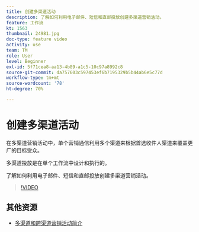 ```yaml
---
title: 创建多渠道活动
description: 了解如何利用电子邮件、短信和直邮投放创建多渠道营销活动。
feature: 工作流
kt: 1563
thumbnail: 24981.jpg
doc-type: feature video
activity: use
team: TM
role: User
level: Beginner
exl-id: 5f71cea8-aa13-4b89-a1c5-10c97a8992c8
source-git-commit: da757603c597453ef6b7195329b5b44ab6e5c77d
workflow-type: tm+mt
source-wordcount: '78'
ht-degree: 70%

---
```


# 创建多渠道活动

在多渠道营销活动中，单个营销通信利用多个渠道来根据首选收件人渠道来覆盖更广的目标受众。

多渠道投放是在单个工作流中设计和执行的。

了解如何利用电子邮件、短信和直邮投放创建多渠道营销活动。

>[!VIDEO](https://video.tv.adobe.com/v/24981?quality=12)

## 其他资源

* [多渠道和跨渠道营销活动简介](/help/orchestrating-campaigns/introduction-to-cross-and-multi-channel-campaigns.md)
